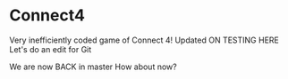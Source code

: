 # Connect4
Very inefficiently coded game of Connect 4!
Updated ON TESTING HERE
Let's do an edit for Git

We are now BACK in master
How about now?

